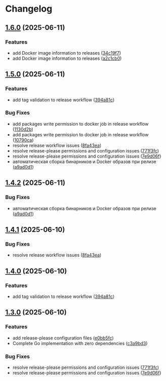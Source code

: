 # Changelog

## [1.6.0](https://github.com/batonogov/gitlab-auto-mr/compare/v1.5.0...v1.6.0) (2025-06-11)


### Features

* add Docker image information to releases ([34c19f7](https://github.com/batonogov/gitlab-auto-mr/commit/34c19f72280325982825973ad22a3cfb64bb2b9d))
* add Docker image information to releases ([a2c1cb0](https://github.com/batonogov/gitlab-auto-mr/commit/a2c1cb0ccdd76abb7d99fcaa5fb6cd3114d55df7))

## [1.5.0](https://github.com/batonogov/gitlab-auto-mr/compare/v1.4.2...v1.5.0) (2025-06-11)


### Features

* add tag validation to release workflow ([394a81c](https://github.com/batonogov/gitlab-auto-mr/commit/394a81cc4cc09b1078c731e27620b654b48306c2))


### Bug Fixes

* add packages write permission to docker job in release workflow ([1130d2b](https://github.com/batonogov/gitlab-auto-mr/commit/1130d2b3ff50620e391dcd46916c6b15f0f9eaa3))
* add packages write permission to docker job in release workflow ([10790ca](https://github.com/batonogov/gitlab-auto-mr/commit/10790ca52a5d29cc71819c3bc49eaa5a8740d5ac))
* resolve release workflow issues ([8fa43ea](https://github.com/batonogov/gitlab-auto-mr/commit/8fa43eaa518f18c4d3581feab8ee096ceb8fab1f))
* resolve release-please permissions and configuration issues ([771f3fc](https://github.com/batonogov/gitlab-auto-mr/commit/771f3fc2f13eb1181d0230b6ed1a28013833316d))
* resolve release-please permissions and configuration issues ([7e9d06f](https://github.com/batonogov/gitlab-auto-mr/commit/7e9d06f58ea4562b7bbc19eb106e286c7d644d01))
* автоматическая сборка бинарников и Docker образов при релизе ([a9ad0d1](https://github.com/batonogov/gitlab-auto-mr/commit/a9ad0d1714251230685d1c55a42ca5cf7dbb88f7))

## [1.4.2](https://github.com/batonogov/gitlab-auto-mr/compare/v1.4.1...v1.4.2) (2025-06-11)


### Bug Fixes

* автоматическая сборка бинарников и Docker образов при релизе ([a9ad0d1](https://github.com/batonogov/gitlab-auto-mr/commit/a9ad0d1714251230685d1c55a42ca5cf7dbb88f7))

## [1.4.1](https://github.com/batonogov/gitlab-auto-mr/compare/v1.4.0...v1.4.1) (2025-06-10)


### Bug Fixes

* resolve release workflow issues ([8fa43ea](https://github.com/batonogov/gitlab-auto-mr/commit/8fa43eaa518f18c4d3581feab8ee096ceb8fab1f))

## [1.4.0](https://github.com/batonogov/gitlab-auto-mr/compare/v1.3.0...v1.4.0) (2025-06-10)


### Features

* add tag validation to release workflow ([394a81c](https://github.com/batonogov/gitlab-auto-mr/commit/394a81cc4cc09b1078c731e27620b654b48306c2))

## [1.3.0](https://github.com/batonogov/gitlab-auto-mr/compare/v1.2.0...v1.3.0) (2025-06-10)


### Features

* add release-please configuration files ([e0bb5fc](https://github.com/batonogov/gitlab-auto-mr/commit/e0bb5fcf71f4f2e73be31d6754cd528e5c6c8fd9))
* Complete Go implementation with zero dependencies ([c3a9bd3](https://github.com/batonogov/gitlab-auto-mr/commit/c3a9bd32b00b6033cb98fdc56d12cdab34c05cb5))


### Bug Fixes

* resolve release-please permissions and configuration issues ([771f3fc](https://github.com/batonogov/gitlab-auto-mr/commit/771f3fc2f13eb1181d0230b6ed1a28013833316d))
* resolve release-please permissions and configuration issues ([7e9d06f](https://github.com/batonogov/gitlab-auto-mr/commit/7e9d06f58ea4562b7bbc19eb106e286c7d644d01))
